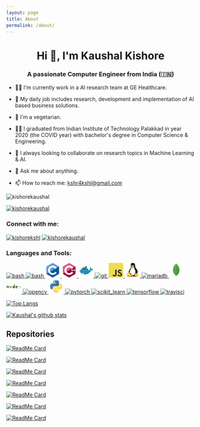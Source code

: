 ```yaml
---
layout: page
title: About
permalink: /about/
---
```


<!--
**KishoreKaushal/KishoreKaushal** is a ✨ _special_ ✨ repository because its `README.md` (this file) appears on your GitHub profile.

### Hi there 👋

Here are some ideas to get you started:

- 🔭 I’m currently working on ...
- 🌱 I’m currently learning ...
- 👯 I’m looking to collaborate on ...
- 🤔 I’m looking for help with ...
- 💬 Ask me about ...
- 📫 How to reach me: ...
- 😄 Pronouns: ...
- ⚡ Fun fact: ...
-->


<h1 align="center">Hi 👋, I'm Kaushal Kishore</h1>
<h3 align="center">A passionate Computer Engineer from India (🇮🇳) </h3>

- 👨‍💻 I'm currently work in a AI research team at GE Healthcare. 
- 💼 My daily job includes research, development and implementation of AI based business solutions. 

- 🌿 I'm a vegetarian.

- 👨‍🎓 I graduated from Indian Institute of Technology Palakkad in year 2020 (the COVID year) with bachelor's degree in Computer Science & Engineering.

- 👯 I always looking to collaborate on research topics in Machine Learning & AI.

- 💬 Ask me about anything.
- 📫 How to reach me: kshr4kshl@gmail.com



<p align="left"> <img src="https://komarev.com/ghpvc/?username=kishorekaushal&label=Profile%20views&color=0e75b6&style=flat" alt="kishorekaushal" /> </p>

<p align="left"> <a href="https://github.com/ryo-ma/github-profile-trophy"><img src="https://github-profile-trophy.vercel.app/?username=kishorekaushal&column=3&margin-w=15&margin-h=15&theme=onedark" alt="kishorekaushal" /></a> </p>

<h3 align="left">Connect with me:</h3>
<p align="left">
<a href="https://linkedin.com/in/kishorekshl" target="blank"><img align="center" src="https://cdn.jsdelivr.net/npm/simple-icons@3.0.1/icons/linkedin.svg" alt="kishorekshl" height="30" width="40" /></a>
<a href="https://github.com/KishoreKaushal" target="blank"><img align="center" src="https://raw.githubusercontent.com/simple-icons/simple-icons/develop/icons/github.svg" alt="kishorekaushal" height="30" width="40" /></a>
</p>

<h3 align="left">Languages and Tools:</h3>



<p align="left">
    <a href="https://godotengine.org/" target="_blank"> <img src="https://godotengine.org/themes/godotengine/assets/logo.svg" alt="bash" width="100" height="40"/> </a> 
    <a href="https://www.gnu.org/software/bash/" target="_blank"> <img src="https://www.vectorlogo.zone/logos/gnu_bash/gnu_bash-icon.svg" alt="bash" width="40" height="40"/> </a> 
    <a href="https://www.cprogramming.com/" target="_blank"> <img src="https://raw.githubusercontent.com/devicons/devicon/master/icons/c/c-original.svg" alt="c" width="40" height="40" /> </a> 
    <a href="https://www.w3schools.com/cpp/" target="_blank"> <img src="https://raw.githubusercontent.com/devicons/devicon/master/icons/cplusplus/cplusplus-original.svg" alt="cpp" width="40" height="40" /> </a> 
    <a href="https://www.docker.com/" target="_blank"> <img src="https://raw.githubusercontent.com/devicons/devicon/master/icons/docker/docker-original.svg" alt="docker" width="40" height="40"/> </a> 
    <a href="https://git-scm.com/" target="_blank"> <img src="https://www.vectorlogo.zone/logos/git-scm/git-scm-icon.svg" alt="git" width="40" height="40"/> </a> 
    <a href="https://developer.mozilla.org/en-US/docs/Web/JavaScript" target="_blank"> <img src="https://raw.githubusercontent.com/devicons/devicon/master/icons/javascript/javascript-original.svg" alt="javascript" width="40" height="40"/> </a> <a href="https://www.linux.org/" target="_blank"> <img src="https://raw.githubusercontent.com/devicons/devicon/master/icons/linux/linux-original.svg" alt="linux" width="40" height="40"/> </a> 
    <a href="https://mariadb.org/" target="_blank"> <img src="https://www.vectorlogo.zone/logos/mariadb/mariadb-icon.svg" alt="mariadb" width="40" height="40"/> </a>  
    <a href="https://www.mongodb.com/" target="_blank"> <img src="https://raw.githubusercontent.com/devicons/devicon/master/icons/mongodb/mongodb-original.svg" alt="mongodb" width="40" height="40"/> </a> 
    <a href="https://nodejs.org" target="_blank"> <img src="https://raw.githubusercontent.com/devicons/devicon/master/icons/nodejs/nodejs-original-wordmark.svg" alt="nodejs" width="40" height="40"/> </a> 
    <a href="https://opencv.org/" target="_blank"> <img src="https://www.vectorlogo.zone/logos/opencv/opencv-icon.svg" alt="opencv" width="40" height="40"/> </a> 
    <a href="https://www.python.org" target="_blank"> <img src="https://raw.githubusercontent.com/devicons/devicon/master/icons/python/python-original.svg" alt="python" width="40" height="40"/> </a> 
    <a href="https://pytorch.org/" target="_blank"> <img src="https://www.vectorlogo.zone/logos/pytorch/pytorch-icon.svg" alt="pytorch" width="40" height="40"/> </a> 
    <a href="https://scikit-learn.org/" target="_blank"> <img src="https://upload.wikimedia.org/wikipedia/commons/0/05/Scikit_learn_logo_small.svg" alt="scikit_learn" width="40" height="40"/> </a> 
    <a href="https://www.tensorflow.org" target="_blank"> <img src="https://www.vectorlogo.zone/logos/tensorflow/tensorflow-icon.svg" alt="tensorflow" width="40" height="40"/> </a> 
    <a href="https://travis-ci.org" target="_blank"> <img src="https://www.vectorlogo.zone/logos/travis-ci/travis-ci-icon.svg" alt="travisci" width="40" height="40"/> </a> 
</p>

[![Top Langs](https://github-readme-stats.vercel.app/api/top-langs/?username=KishoreKaushal&langs_count=10&theme=dark&layout=compact&exclude_repo=ffjpeg,ingtextenh,Play-Leetcode,java-spring-rabbitmq,infint,Final-Android-Resizer,awesome-nlp,mlpack,pydata-book,deep-learning-book,scipy-2017-tutorial-pandas,TensorFlow-Book)](https://github.com/KishoreKaushal)

[![Kaushal's github stats](https://github-readme-stats.vercel.app/api?username=KishoreKaushal&show_icons=true&theme=dark)](https://github.com/KishoreKaushal)

## Repositories

[![ReadMe Card](https://github-readme-stats.vercel.app/api/pin/?username=KishoreKaushal&repo=my-first-action-rpg-game&theme=dark)](https://github.com/KishoreKaushal/my-first-action-rpg-game)

[![ReadMe Card](https://github-readme-stats.vercel.app/api/pin/?username=KishoreKaushal&repo=my-first-game-in-godot&theme=dark)](https://github.com/KishoreKaushal/my-first-game-in-godot)

[![ReadMe Card](https://github-readme-stats.vercel.app/api/pin/?username=KishoreKaushal&repo=AnomalyDetection&theme=dark)](https://github.com/KishoreKaushal/AnomalyDetection)

[![ReadMe Card](https://github-readme-stats.vercel.app/api/pin/?username=KishoreKaushal&repo=ScanIN&theme=dark)](https://github.com/KishoreKaushal/ScanIN)

[![ReadMe Card](https://github-readme-stats.vercel.app/api/pin/?username=KishoreKaushal&repo=DerivativeDynamicTimeWarping&theme=dark)](https://github.com/KishoreKaushal/DerivativeDynamicTimeWarping)

[![ReadMe Card](https://github-readme-stats.vercel.app/api/pin/?username=KishoreKaushal&repo=ailab&theme=dark)](https://github.com/KishoreKaushal/ailab)

[![ReadMe Card](https://github-readme-stats.vercel.app/api/pin/?username=KishoreKaushal&repo=train_ticket_system&theme=dark)](https://github.com/KishoreKaushal/train_ticket_system)